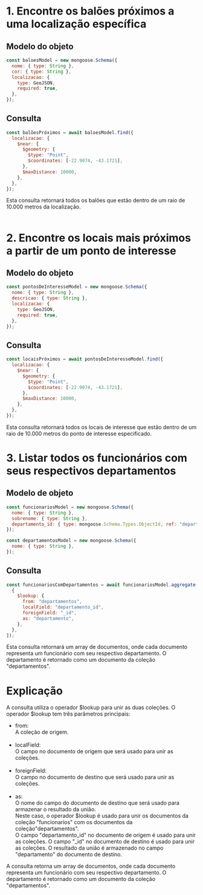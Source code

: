 # 1. Encontre os balões próximos a uma localização específica

## Modelo do objeto
```javascript
const baloesModel = new mongoose.Schema({
  nome: { type: String },
  cor: { type: String },
  localizacao: {
    type: GeoJSON,
    required: true,
  },
});
```

## Consulta
```javascript
const balõesPróximos = await baloesModel.find({
  localizacao: {
    $near: {
      $geometry: {
        $type: "Point",
        $coordinates: [-22.9074, -43.1721],
      },
      $maxDistance: 10000,
    },
  },
});
```
Esta consulta retornará todos os balões que estão dentro de um raio de 10.000 metros da localização. <br><br>

# 2. Encontre os locais mais próximos a partir de um ponto de interesse

## Modelo do objeto
```javascript
const pontosDeInteresseModel = new mongoose.Schema({
  nome: { type: String },
  descricao: { type: String },
  localizacao: {
    type: GeoJSON,
    required: true,
  },
});
```

## Consulta
```javascript
const locaisPróximos = await pontosDeInteresseModel.find({
  localizacao: {
    $near: {
      $geometry: {
        $type: "Point",
        $coordinates: [-22.9074, -43.1721],
      },
      $maxDistance: 10000,
    },
  },
});
```
Esta consulta retornará todos os locais de interesse que estão dentro de um raio de 10.000 metros do ponto de interesse especificado.

# 3. Listar todos os funcionários com seus respectivos departamentos

## Modelo de objeto
```javascript
const funcionariosModel = new mongoose.Schema({
  nome: { type: String },
  sobrenome: { type: String },
  departamento_id: { type: mongoose.Schema.Types.ObjectId, ref: "departamentos" },
});

const departamentosModel = new mongoose.Schema({
  nome: { type: String },
});
```

## Consulta
```javascript
const funcionariosComDepartamentos = await funcionariosModel.aggregate([
  {
    $lookup: {
      from: "departamentos",
      localField: "departamento_id",
      foreignField: "_id",
      as: "departamento",
    },
  },
]);
```
Esta consulta retornará um array de documentos, onde cada documento representa um funcionário com seu respectivo departamento. O departamento é retornado como um documento da coleção "departamentos".

# Explicação
A consulta utiliza o operador $lookup para unir as duas coleções. O operador $lookup tem três parâmetros principais:

- from: <br> A coleção de origem.<br><br>
- localField:<br> O campo no documento de origem que será usado para unir as coleções.<br><br>
- foreignField:<br> O campo no documento de destino que será usado para unir as coleções.<br><br>
- as:<br> O nome do campo do documento de destino que será usado para armazenar o resultado da união. <br> Neste caso, o operador $lookup é usado para unir os documentos da coleção "funcionarios" com os documentos da coleção"departamentos". <br>O campo "departamento_id" no documento de origem é usado para unir as coleções. O campo "_id" no documento de destino é usado para unir as coleções. O resultado da união é armazenado no campo "departamento" do documento de destino.

A consulta retorna um array de documentos, onde cada documento representa um funcionário com seu respectivo departamento. O departamento é retornado como um documento da coleção "departamentos".